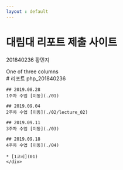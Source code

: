 ```yaml
---
layout : default
---
```


<div class="jumbotron jumbotron-fluid">
  <div class="container">
    <h1 class="display-4">대림대 리포트 제출 사이트</h1>
    <p class="lead">201840236 황민지</p>
  </div>
</div>

<div class="container">
  <div class="row">
    <div class="col-sm-3">
      One of three columns
    </div>
    <div class="col-sm-9">
    # 리포트 php_201840236

    ## 2019.08.28
    1주차 수업 [이동](./01)

    ## 2019.09.04
    2주차 수업 [이동](./02/lecture_02)

    ## 2019.09.11
    3주차 수업 [이동](./03)

    ## 2019.09.18
    4주차 수업 [이동](./04)

    * [1교시](01)
    </div>
  </div>
</div>

